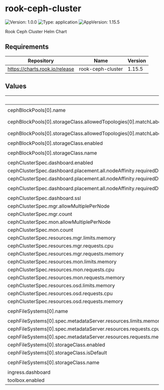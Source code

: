 # rook-ceph-cluster

![Version: 1.0.0](https://img.shields.io/badge/Version-1.0.0-informational?style=flat-square) ![Type: application](https://img.shields.io/badge/Type-application-informational?style=flat-square) ![AppVersion: 1.15.5](https://img.shields.io/badge/AppVersion-1.15.5-informational?style=flat-square)

Rook Ceph Cluster Helm Chart

## Requirements

| Repository | Name | Version |
|------------|------|---------|
| https://charts.rook.io/release | rook-ceph-cluster | 1.15.5 |

## Values

| Key | Type | Default | Description |
|-----|------|---------|-------------|
| cephBlockPools[0].name | string | `"ceph-blockpool"` |  |
| cephBlockPools[0].storageClass.allowedTopologies[0].matchLabelExpressions[0].key | string | `"rook-ceph-role"` |  |
| cephBlockPools[0].storageClass.allowedTopologies[0].matchLabelExpressions[0].values[0] | string | `"storage-node"` |  |
| cephBlockPools[0].storageClass.enabled | bool | `true` |  |
| cephBlockPools[0].storageClass.name | string | `"ceph-block"` |  |
| cephClusterSpec.dashboard.enabled | bool | `true` |  |
| cephClusterSpec.dashboard.placement.all.nodeAffinity.requiredDuringSchedulingIgnoredDuringExecution.nodeSelectorTerms[0].matchExpressions[0].key | string | `"role"` |  |
| cephClusterSpec.dashboard.placement.all.nodeAffinity.requiredDuringSchedulingIgnoredDuringExecution.nodeSelectorTerms[0].matchExpressions[0].operator | string | `"In"` |  |
| cephClusterSpec.dashboard.placement.all.nodeAffinity.requiredDuringSchedulingIgnoredDuringExecution.nodeSelectorTerms[0].matchExpressions[0].values[0] | string | `"storage-node"` |  |
| cephClusterSpec.dashboard.ssl | bool | `true` |  |
| cephClusterSpec.mgr.allowMultiplePerNode | bool | `false` |  |
| cephClusterSpec.mgr.count | int | `2` |  |
| cephClusterSpec.mon.allowMultiplePerNode | bool | `false` |  |
| cephClusterSpec.mon.count | int | `3` |  |
| cephClusterSpec.resources.mgr.limits.memory | string | `"1Gi"` |  |
| cephClusterSpec.resources.mgr.requests.cpu | string | `"500m"` |  |
| cephClusterSpec.resources.mgr.requests.memory | string | `"512Mi"` |  |
| cephClusterSpec.resources.mon.limits.memory | string | `"2Gi"` |  |
| cephClusterSpec.resources.mon.requests.cpu | string | `"1000m"` |  |
| cephClusterSpec.resources.mon.requests.memory | string | `"1Gi"` |  |
| cephClusterSpec.resources.osd.limits.memory | string | `"4Gi"` |  |
| cephClusterSpec.resources.osd.requests.cpu | string | `"1000m"` |  |
| cephClusterSpec.resources.osd.requests.memory | string | `"4Gi"` |  |
| cephFileSystems[0].name | string | `"ceph-filesystem"` |  |
| cephFileSystems[0].spec.metadataServer.resources.limits.memory | string | `"4Gi"` |  |
| cephFileSystems[0].spec.metadataServer.resources.requests.cpu | string | `"1000m"` |  |
| cephFileSystems[0].spec.metadataServer.resources.requests.memory | string | `"4Gi"` |  |
| cephFileSystems[0].storageClass.enabled | bool | `true` |  |
| cephFileSystems[0].storageClass.isDefault | bool | `false` |  |
| cephFileSystems[0].storageClass.name | string | `"ceph-filesystem"` |  |
| ingress.dashboard | object | `{}` |  |
| toolbox.enabled | bool | `true` |  |

